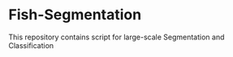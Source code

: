 # Fish-Segmentation
This repository contains script for large-scale  Segmentation and Classification
